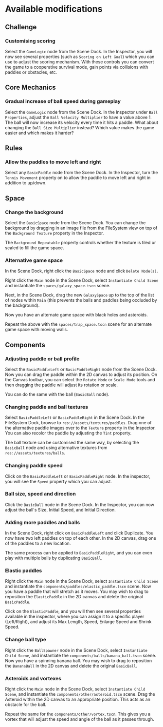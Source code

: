 # Available modifications

## Challenge

### Customising scoring

Select the `GameLogic` node from the Scene Dock. In the Inspector, you
will now see several properties (such as `Scoring on Left Goal`) which
you can use to adjust the scoring mechanism. With these controls you can
convert the game to a cooperative survival mode, gain points via collisions
with paddles or obstacles, etc.

## Core Mechanics

### Gradual increase of ball speed during gameplay

Select the `GameLogic` node from the Scene Dock. In the Inspector
under `Ball Properties`, adjust the `Ball Velocity Multiplier` to have
a value above 1. The ball will now increase its velocity every time it
hits a paddle. What about changing the `Ball Size Multiplier` instead?
Which value makes the game easier and which makes it harder?

## Rules

### Allow the paddles to move left and right

Select any `BasicPaddle` node from the Scene Dock. In the Inspector,
turn the `Tennis Movement` property on to allow the paddle to move left and
right in addition to up/down.

## Space

### Change the background

Select the `BasicSpace` node from the Scene Dock. You
can change the background by dragging in an image file from the FileSystem
view on top of the `Background Texture` property in the Inspector.

The `Background Repeatable` property controls whether the texture is tiled or
scaled to fill the game space.

### Alternative game space

In the Scene Dock, right click the `BasicSpace` node and click
`Delete Node(s)`.

Right click the `Main` node in the Scene Dock, select
`Instantiate Child Scene` and instantiate the `spaces/galaxy_space.tscn`
scene.

Next, in the Scene Dock, drag the new `GalaxySpace` up to the top of the list
of nodes within `Main` (this prevents the balls and paddles being occluded by
the background).

Now you have an alternate game space with black holes and asteroids.

Repeat the above with the `spaces/trap_space.tscn` scene for an alternate
game space with moving walls.

## Components

### Adjusting paddle or ball profile

Select the `BasicPaddleLeft` or `BasicPaddleRight` node from the Scene Dock.
Now you can drag the paddle within the 2D canvas to adjust its position.
On the Canvas toolbar, you can select the `Rotate Mode` or `Scale Mode` tools
and then dragging the paddle will adjust its rotation or scale.

You can do the same with the ball (`BasicBall` node).

### Changing paddle and ball textures

Select `BasicPaddleLeft` or `BasicPaddleRight` in the Scene Dock.
In the FileSystem Dock, browse to `res://assets/textures/paddles`.
Drag one of the alternative paddle images over to the `Texture` property in
the Inspector. You can also recolor the paddle by adjusting the `Tint`
property.

The ball texture can be customised the same way, by selecting the `BasicBall`
node and using alternative textures from `res://assets/textures/balls`.

### Changing paddle speed

Click on the `BasicPaddleLeft` or `BasicPaddleRight` node. In the inspector,
you will see the `Speed` property which you can adjust.

### Ball size, speed and direction

Click the `BasicBall` node in the Scene Dock. In the Inspector, you can
now adjust the ball's Size, Initial Speed, and Initial Direction.

### Adding more paddles and balls

In the Scene Dock, right click on `BasicPaddleLeft` and click Duplicate.
You now have two left paddles on top of each other. In the 2D canvas, drag
one of the paddles to a new location.

The same process can be applied to `BasicPaddleRight`, and you can even
play with multiple balls by duplicating `BasicBall`.

### Elastic paddles

Right click the `Main` node in the Scene Dock, select
`Instantiate Child Scene` and instantiate the
`components/paddles/elastic_paddle.tscn` scene. Now you have a paddle that
will stretch as it moves. You may wish to drag to reposition the
`ElasticPaddle` in the 2D canvas and delete the original `BasicPaddle`.

Click on the `ElasticPaddle`, and you will then see several properties
available in the inspector, where you can assign it to a specific player
(Left/Right), and adjust its Max Length, Speed, Enlarge Speed and Shrink
Speed.

### Change ball type

Right click the `BallSpawner` node in the Scene Dock, select
`Instantiate Child Scene`, and instantiate the
`components/balls/banana_ball.tscn` scene. Now you have a spinning
banana ball.  You may wish to drag to reposition the
`BananaBall` in the 2D canvas and delete the original `BasicBall`.

### Asteroids and vortexes

Right click the `Main` node in the Scene Dock, select
`Instantiate Child Scene`, and instantiate the
`components/other/asteroid.tscn` scene. Drag the Asteroid within the 2D
canvas to an appropriate position. This acts as an obstacle for the ball.

Repeat the same for the `components/other/vortex.tscn`. This gives you
a vortex that will adjust the speed and angle of the ball as it passes
through.

